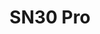 ---
title: SN30 Pro
company: 8Bitdo
variation: Xbox Cloud Gaming, w/Clip
connection:
  - Bluetooth
---
